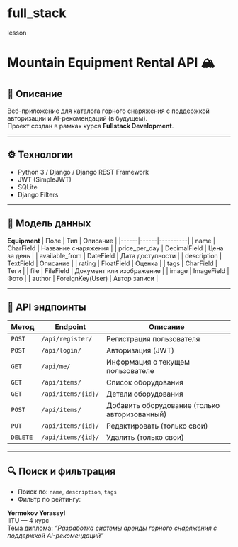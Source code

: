 # full_stack
lesson
# Mountain Equipment Rental API 🏔️

## 🎯 Описание
Веб-приложение для каталога горного снаряжения с поддержкой авторизации и AI-рекомендаций (в будущем).  
Проект создан в рамках курса **Fullstack Development**.

---

## ⚙️ Технологии
- Python 3 / Django / Django REST Framework  
- JWT (SimpleJWT)  
- SQLite  
- Django Filters

---

## 🧩 Модель данных
**Equipment**
| Поле | Тип | Описание |
|------|------|----------|
| name | CharField | Название снаряжения |
| price_per_day | DecimalField | Цена за день |
| available_from | DateField | Дата доступности |
| description | TextField | Описание |
| rating | FloatField | Оценка |
| tags | CharField | Теги |
| file | FileField | Документ или изображение |
| image | ImageField | Фото |
| author | ForeignKey(User) | Автор записи |

---

## 🔐 API эндпоинты

| Метод | Endpoint | Описание |
|--------|-----------|----------|
| `POST` | `/api/register/` | Регистрация пользователя |
| `POST` | `/api/login/` | Авторизация (JWT) |
| `GET` | `/api/me/` | Информация о текущем пользователе |
| `GET` | `/api/items/` | Список оборудования |
| `GET` | `/api/items/{id}/` | Детали оборудования |
| `POST` | `/api/items/` | Добавить оборудование (только авторизованный) |
| `PUT` | `/api/items/{id}/` | Редактировать (только свои) |
| `DELETE` | `/api/items/{id}/` | Удалить (только свои) |

---

## 🔍 Поиск и фильтрация
- Поиск по: `name`, `description`, `tags`
- Фильтр по рейтингу:

**Yermekov Yerassyl**  
IITU — 4 курс  
Тема диплома: *“Разработка системы аренды горного снаряжения с поддержкой AI-рекомендаций”*
